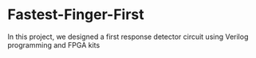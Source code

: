 # Fastest-Finger-First
In this project, we designed a first response detector circuit using Verilog programming and FPGA kits
